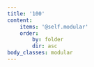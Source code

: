 ```yaml
---
title: '100'
content:
    items: '@self.modular'
    order:
        by: folder
        dir: asc
body_classes: modular
---
```


